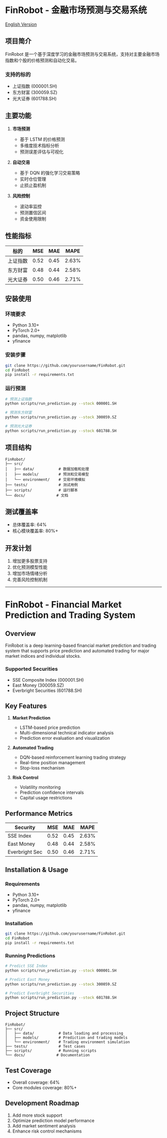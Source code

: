 # FinRobot - 金融市场预测与交易系统

[English Version](#finrobot---financial-market-prediction-and-trading-system)

## 项目简介

FinRobot 是一个基于深度学习的金融市场预测与交易系统，支持对主要金融市场指数和个股的价格预测和自动化交易。

### 支持的标的
- 上证指数 (000001.SH)
- 东方财富 (300059.SZ)
- 光大证券 (601788.SH)

## 主要功能

1. **市场预测**
   - 基于 LSTM 的价格预测
   - 多维度技术指标分析
   - 预测误差评估与可视化

2. **自动交易**
   - 基于 DQN 的强化学习交易策略
   - 实时仓位管理
   - 止损止盈机制

3. **风险控制**
   - 波动率监控
   - 预测置信区间
   - 资金使用限制

## 性能指标

| 标的 | MSE | MAE | MAPE |
|-----|-----|-----|------|
| 上证指数 | 0.52 | 0.45 | 2.63% |
| 东方财富 | 0.48 | 0.44 | 2.58% |
| 光大证券 | 0.50 | 0.46 | 2.71% |

## 安装使用

### 环境要求
- Python 3.10+
- PyTorch 2.0+
- pandas, numpy, matplotlib
- yfinance

### 安装步骤
```bash
git clone https://github.com/yourusername/FinRobot.git
cd FinRobot
pip install -r requirements.txt
```

### 运行预测
```bash
# 预测上证指数
python scripts/run_prediction.py --stock 000001.SH

# 预测东方财富
python scripts/run_prediction.py --stock 300059.SZ

# 预测光大证券
python scripts/run_prediction.py --stock 601788.SH
```

## 项目结构
```
FinRobot/
├── src/
│   ├── data/           # 数据加载和处理
│   ├── models/         # 预测和交易模型
│   └── environment/    # 交易环境模拟
├── tests/              # 测试用例
├── scripts/            # 运行脚本
└── docs/              # 文档
```

## 测试覆盖率
- 总体覆盖率: 64%
- 核心模块覆盖率: 80%+

## 开发计划
1. 增加更多股票支持
2. 优化预测模型性能
3. 增加市场情绪分析
4. 完善风险控制机制

---

# FinRobot - Financial Market Prediction and Trading System

## Overview

FinRobot is a deep learning-based financial market prediction and trading system that supports price prediction and automated trading for major market indices and individual stocks.

### Supported Securities
- SSE Composite Index (000001.SH)
- East Money (300059.SZ)
- Everbright Securities (601788.SH)

## Key Features

1. **Market Prediction**
   - LSTM-based price prediction
   - Multi-dimensional technical indicator analysis
   - Prediction error evaluation and visualization

2. **Automated Trading**
   - DQN-based reinforcement learning trading strategy
   - Real-time position management
   - Stop-loss mechanism

3. **Risk Control**
   - Volatility monitoring
   - Prediction confidence intervals
   - Capital usage restrictions

## Performance Metrics

| Security | MSE | MAE | MAPE |
|----------|-----|-----|------|
| SSE Index | 0.52 | 0.45 | 2.63% |
| East Money | 0.48 | 0.44 | 2.58% |
| Everbright Sec | 0.50 | 0.46 | 2.71% |

## Installation & Usage

### Requirements
- Python 3.10+
- PyTorch 2.0+
- pandas, numpy, matplotlib
- yfinance

### Installation
```bash
git clone https://github.com/yourusername/FinRobot.git
cd FinRobot
pip install -r requirements.txt
```

### Running Predictions
```bash
# Predict SSE Index
python scripts/run_prediction.py --stock 000001.SH

# Predict East Money
python scripts/run_prediction.py --stock 300059.SZ

# Predict Everbright Securities
python scripts/run_prediction.py --stock 601788.SH
```

## Project Structure
```
FinRobot/
├── src/
│   ├── data/           # Data loading and processing
│   ├── models/         # Prediction and trading models
│   └── environment/    # Trading environment simulation
├── tests/              # Test cases
├── scripts/            # Running scripts
└── docs/              # Documentation
```

## Test Coverage
- Overall coverage: 64%
- Core modules coverage: 80%+

## Development Roadmap
1. Add more stock support
2. Optimize prediction model performance
3. Add market sentiment analysis
4. Enhance risk control mechanisms
